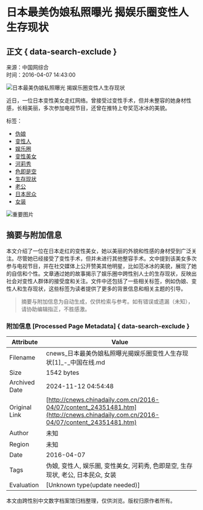 # 日本最美伪娘私照曝光 揭娱乐圈变性人生存现状

## 正文 { data-search-exclude }


来源：中国网综合  
时间：2016-04-07 14:43:00  

![日本最美伪娘私照曝光 揭娱乐圈变性人生存现状](http://www.cnr.cn/ent/list/20160407/W020160407532109797117.jpg)

近日，一位日本变性美女走红网络。曾接受过变性手术，但并未整容的她身材性感，长相美丽，多次参加电视节目，还曾在推特上夸奖范冰冰的美貌。

标签：
- [伪娘](http://search.chinadaily.com.cn/searchcn.jsp?searchText=%E4%BC%AA%E5%A8%98)
- [变性人](http://search.chinadaily.com.cn/searchcn.jsp?searchText=%E5%8F%98%E6%80%A7%E4%BA%BA)
- [娱乐圈](http://search.chinadaily.com.cn/searchcn.jsp?searchText=%E5%A8%B1%E4%B9%90%E5%9C%88)
- [变性美女](http://search.chinadaily.com.cn/searchcn.jsp?searchText=%E5%8F%98%E6%80%A7%E7%BE%8E%E5%A5%B3)
- [河莉秀](http://search.chinadaily.com.cn/searchcn.jsp?searchText=%E6%B2%B3%E8%8E%89%E7%A7%80)
- [色即是空](http://search.chinadaily.com.cn/searchcn.jsp?searchText=%E8%89%B2%E5%8D%B3%E6%98%AF%E7%A9%BA)
- [生存现状](http://search.chinadaily.com.cn/searchcn.jsp?searchText=%E7%94%9F%E5%AD%98%E7%8E%B0%E7%8A%B6)
- [老公](http://search.chinadaily.com.cn/searchcn.jsp?searchText=%E8%80%81%E5%85%AC)
- [日本民众](http://search.chinadaily.com.cn/searchcn.jsp?searchText=%E6%97%A5%E6%9C%AC%E6%B0%91%E4%BC%97)
- [女装](http://search.chinadaily.com.cn/searchcn.jsp?searchText=%E5%A5%B3%E8%A3%85)

![重要图片](https://cn.chinadaily.com.cn/image/2016/download.jpg)
<!-- tcd_original_link http://cnews.chinadaily.com.cn/2016-04/07/content_24351481.htm -->
## 摘要与附加信息

<!-- tcd_abstract -->
本文介绍了一位在日本走红的变性美女，她以美丽的外貌和性感的身材受到广泛关注。尽管她已经接受了变性手术，但并未进行其他整容手术。文中提到该美女多次参与电视节目，并在社交媒体上公开赞美其他明星，比如范冰冰的美貌，展现了她的自信和个性。文章通过她的故事揭示了娱乐圈中跨性别人士的生存现状，反映出社会对变性人群体的接受度和关注。文件中还包括了一些相关标签，例如伪娘、变性人和生存现状，这些标签为读者提供了更多的背景信息和相关主题的引导。
<!-- tcd_abstract_end -->

> 摘要与附加信息为自动生成，仅供检索与参考。如有错误或遗漏（未知），请协助编辑指正，不胜感激。

### 附加信息 [Processed Page Metadata] { data-search-exclude }

| Attribute       | Value                                  |
|-----------------|----------------------------------------|
| Filename        | cnews_日本最美伪娘私照曝光揭娱乐圈变性人生存现状[1]_-_中国在线.md                             |
| Size            | 1542 bytes                           |
| Archived Date   | 2024-11-12 04:54:48                             |
| Original Link   | [http://cnews.chinadaily.com.cn/2016-04/07/content_24351481.htm](http://cnews.chinadaily.com.cn/2016-04/07/content_24351481.htm)                       |
| Author          | 未知                               |
| Region          | 未知                               |
| Date            | 2016-04-07                                 |
| Tags            | 伪娘, 变性人, 娱乐圈, 变性美女, 河莉秀, 色即是空, 生存现状, 老公, 日本民众, 女装                                 |
| Evaluation            | [Unknown type(update needed)]                                 |
<!-- tcd_table_end -->

本文由跨性别中文数字档案馆归档整理，仅供浏览。版权归原作者所有。
